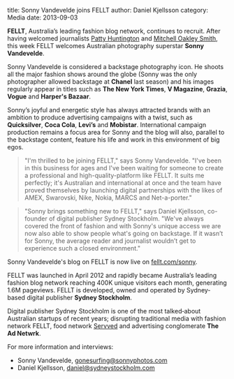 title: Sonny Vandevelde joins FELLT
author: Daniel Kjellsson
category: Media
date: 2013-09-03

__FELLT__, Australia’s leading fashion blog network, continues to recruit.
After having welcomed journalists [Patty Huntington][frockwriter] and
[Mitchell Oakley Smith][mroakleysmith], this week FELLT welcomes Australian
photography superstar __Sonny Vandevelde__.

Sonny Vandevelde is considered a backstage photography icon. He shoots all the
major fashion shows around the globe (Sonny was the only photographer allowed
backstage at __Chanel__ last season) and his images regularly appear in titles
such as __The New York Times__, __V Magazine__, __Grazia__, __Vogue__ and
__Harper's Bazaar__.

Sonny’s joyful and energetic style has always attracted brands with an ambition
to produce advertising campaigns with a twist, such as __Quicksilver__,
__Coca Cola__, __Levi’s__ and __Mobistar__. International campaign production
remains a focus area for Sonny and the blog will also, parallel to the backstage
content, feature his life and work in this environment of big egos.

> "I'm thrilled to be joining FELLT," says Sonny Vandevelde.
> "I've been in this business for ages and I've been waiting for someone to
> create a professional and high-quality-platform like FELLT. It suits me
> perfectly; it's Australian and international at once and the team have
> proved themselves by launching digital partnerships with the likes of AMEX,
> Swarovski, Nike, Nokia, MARCS and Net-a-porter."

> "Sonny brings something new to FELLT," says Daniel Kjellsson, co-founder of
> digital publisher Sydney Stockholm. "We've always covered the front of
> fashion and with Sonny's unique access we are now also able to show people
> what's going on backstage. If it wasn’t for Sonny, the average reader and
> journalist wouldn’t get to experience such a closed environment."

Sonny Vandevelde's blog on FELLT is now live on [fellt.com/sonny][sonny].

FELLT was launched in April 2012 and rapidly became Australia’s leading fashion
blog network reaching 400K unique visitors each month, generating 1.6M
pageviews. FELLT is developed, owned and operated by Sydney‐based digital
publisher __Sydney Stockholm__.

Digital publisher Sydney Stockholm is one of the most talked‐about Australian
startups of recent years; disrupting traditional media with fashion network
FELLT, food network [Servved][servved] and advertising conglomerate
__The Ad Netwrk__.

For more information and interviews:

* Sonny Vandevelde, <gonesurfing@sonnyphotos.com>
* Daniel Kjellsson, <daniel@sydneystockholm.com>


[frockwriter]: http://frockwriter.com
[mroakleysmith]: http://mroakleysmith.com
[sonny]: http://sonnyphotos.com
[servved]: http://servved.com
